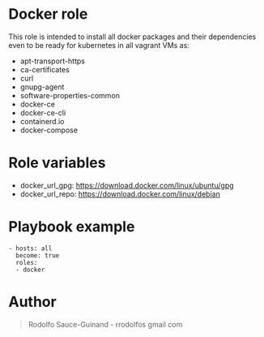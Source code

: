 # Docker role
This role is intended to install all docker packages and their dependencies even to be ready for kubernetes in all vagrant VMs as:
  - apt-transport-https
  - ca-certificates
  - curl
  - gnupg-agent
  - software-properties-common
  - docker-ce
  - docker-ce-cli
  - containerd.io
  - docker-compose

# Role variables
  - docker_url_gpg: https://download.docker.com/linux/ubuntu/gpg
  - docker_url_repo: https://download.docker.com/linux/debian

# Playbook example
```
- hosts: all
  become: true
  roles:
  - docker
```
# Author

> Rodolfo Sauce-Guinand - rrodolfos gmail com